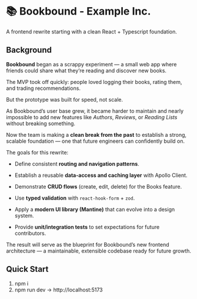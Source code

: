 # 📚 Bookbound - Example Inc.

A frontend rewrite starting with a clean React + Typescript foundation.

## Background

**Bookbound** began as a scrappy experiment — a small web app where friends could share what they’re reading and discover new books.

The MVP took off quickly: people loved logging their books, rating them, and trading recommendations.

But the prototype was built for speed, not scale.  

As Bookbound’s user base grew, it became harder to maintain and nearly impossible to add new features like _Authors_, _Reviews_, or _Reading Lists_ without breaking something.

Now the team is making a **clean break from the past** to establish a strong, scalable foundation — one that future engineers can confidently build on.

The goals for this rewrite:

- Define consistent **routing and navigation patterns**.
    
- Establish a reusable **data-access and caching layer** with Apollo Client.
    
- Demonstrate **CRUD flows** (create, edit, delete) for the Books feature.
    
- Use **typed validation** with `react-hook-form` + `zod`.
    
- Apply a **modern UI library (Mantine)** that can evolve into a design system.
    
- Provide **unit/integration tests** to set expectations for future contributors.
    
The result will serve as the blueprint for Bookbound’s new frontend architecture — a maintainable, extensible codebase ready for future growth.

## Quick Start
1. npm i
2. npm run dev → http://localhost:5173